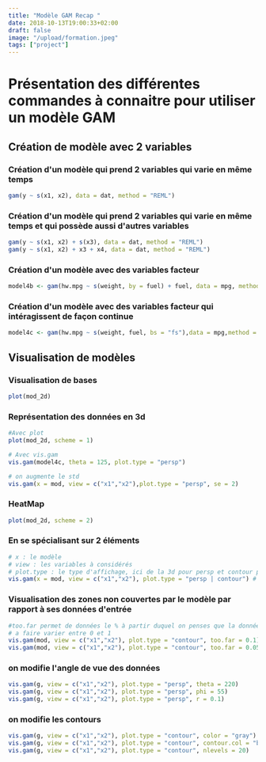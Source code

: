 ```yaml
---
title: "Modèle GAM Recap "
date: 2018-10-13T19:00:33+02:00
draft: false
image: "/upload/formation.jpeg"
tags: ["project"]
---
```



# Présentation des différentes commandes à connaitre pour utiliser un modèle GAM

## Création de modèle avec 2 variables
### Création d'un modèle qui prend 2 variables qui varie en même temps
```r
gam(y ~ s(x1, x2), data = dat, method = "REML")
```
### Création d'un modèle qui prend 2 variables qui varie en même temps et qui possède aussi d'autres variables
```r
gam(y ~ s(x1, x2) + s(x3), data = dat, method = "REML")
gam(y ~ s(x1, x2) + x3 + x4, data = dat, method = "REML")
```

### Création d'un modèle avec des variables facteur
```r
model4b <- gam(hw.mpg ~ s(weight, by = fuel) + fuel, data = mpg, method = "REML")
```

### Création d'un modèle avec des variables facteur qui intéragissent de façon continue
```r
model4c <- gam(hw.mpg ~ s(weight, fuel, bs = "fs"),data = mpg,method = "REML")
```



## Visualisation de modèles

### Visualisation de bases
```r
plot(mod_2d)
```


### Représentation des données en 3d
```r
#Avec plot
plot(mod_2d, scheme = 1)

# Avec vis.gam
vis.gam(model4c, theta = 125, plot.type = "persp")

# on augmente le std
vis.gam(x = mod, view = c("x1","x2"),plot.type = "persp", se = 2)
```

### HeatMap
```r
plot(mod_2d, scheme = 2)
```

### En se spécialisant sur 2 éléments
```r
# x : le modèle
# view : les variables à considérés
# plot.type : le type d'affichage, ici de la 3d pour persp et contour pour du heat map
vis.gam(x = mod, view = c("x1","x2"), plot.type = "persp | contour") # kind of plot
```

### Visualisation des zones non couvertes par le modèle par rapport à ses données d'entrée
```r
#too.far permet de données le % à partir duquel on penses que la données n'est pas couverte.
# a faire varier entre 0 et 1
vis.gam(mod, view = c("x1","x2"), plot.type = "contour", too.far = 0.1)
vis.gam(mod, view = c("x1","x2"), plot.type = "contour", too.far = 0.05)
```

### on modifie l'angle de vue des données
```r
vis.gam(g, view = c("x1","x2"), plot.type = "persp", theta = 220)
vis.gam(g, view = c("x1","x2"), plot.type = "persp", phi = 55)
vis.gam(g, view = c("x1","x2"), plot.type = "persp", r = 0.1)
```

### on modifie les contours
```r
vis.gam(g, view = c("x1","x2"), plot.type = "contour", color = "gray")
vis.gam(g, view = c("x1","x2"), plot.type = "contour", contour.col = "blue")
vis.gam(g, view = c("x1","x2"), plot.type = "contour", nlevels = 20)
```
